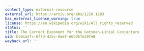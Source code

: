 ```yaml
---
content_type: external-resource
external_url: https://arxiv.org/abs/1210.1283
has_external_license_warning: true
license: https://en.wikipedia.org/wiki/All_rights_reserved
status: ''
title: The Correct Exponent for the Gotsman-Linial Conjecture
uid: bbe1a2fc-6f7d-425c-8aef-e6bd5fe39fe8
wayback_url: ''
---
```

